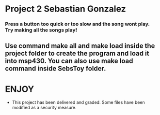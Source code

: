 # Project 2 Sebastian Gonzalez
### Press a button too quick or too slow and the song wont play. Try making all the songs play!

## Use command make all and make load inside the project folder to create the program and load it into msp430. You can also use make load command inside SebsToy folder.

# ENJOY
- This project has been delivered and graded. Some files have been modified as a security measure.



